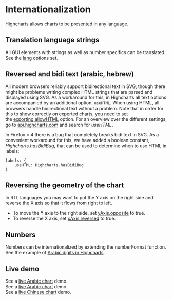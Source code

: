 # Internationalization

Highcharts allows charts to be presented in any language.

## Translation language strings

All GUI elements with strings as well as number specifics can be translated. See the [lang](https://api.highcharts.com/highcharts/lang) options set.

## Reversed and bidi text (arabic, hebrew)

All modern browsers reliably support bidirectional text in SVG, though there might be problems writing complex HTML strings that are parsed and displayed using SVG. As a workaround for this, in Highcharts all text options are accompanied by an additional option, `useHTML`. When using HTML, all browsers handle bidirectional text without a problem. Note that in order for this to show correctly on exported charts, you need to set the [exporting.allowHTML](https://api.highcharts.com/highcharts/exporting.allowHTML) option. For an overview over the different settings, go to [api.highcharts.com](https://api.highcharts.com) and search for _useHTML_.

In Firefox < 4 there is a bug that completely breaks bidi text in SVG. As a convenient workaround for this, we have added a boolean constant, _Highcharts.hasBidiBug_, that can be used to determine when to use HTML in labels:

    labels: {
        useHTML: Highcharts.hasBidiBug
    }

## Reversing the geometry of the chart

In RTL languages you may want to put the Y axis on the right side and reverse the X axis so that it flows from right to left.

-   To move the Y axis to the right side, set [yAxis.opposite](https://api.highcharts.com/highcharts/yAxis.opposite) to true.
-   To reverse the X axis, set [xAxis.reversed](https://api.highcharts.com/highcharts/xAxis.reversed) to true.

## Numbers

Numbers can be internationalized by extending the numberFormat function. See the example of [Arabic digits in Highcharts](https://jsfiddle.net/gh/get/library/pure/highcharts/highcharts/tree/master/samples/highcharts/members/highcharts-numberformat/).

## Live demo

See a [live Arabic chart](https://jsfiddle.net/highcharts/buYCZ/) demo.  
See a [live Arabic chart](https://jsfiddle.net/highcharts/ebqj2e19/) demo.  
See a [live Chinese chart](https://jsfiddle.net/highcharts/u923mpct/) demo.
